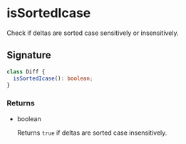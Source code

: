 # isSortedIcase

Check if deltas are sorted case sensitively or insensitively.

## Signature

```ts
class Diff {
  isSortedIcase(): boolean;
}
```

### Returns

<ul class="param-ul">
  <li class="param-li param-li-root">
    <span class="param-type">boolean</span>
    <br>
    <p class="param-description">Returns  <code>true</code>  if deltas are sorted case insensitively.</p>
  </li>
</ul>